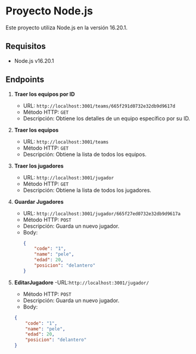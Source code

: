 # Proyecto Node.js

Este proyecto utiliza Node.js en la versión 16.20.1.

## Requisitos

- Node.js v16.20.1

## Endpoints

1. **Traer los equipos por ID** 
   - URL: `http://localhost:3001/teams/665f291d0732e32db9d9617d`
   - Método HTTP: `GET`
   - Descripción: Obtiene los detalles de un equipo específico por su ID.

2. **Traer los equipos**
   - URL: `http://localhost:3001/teams`
   - Método HTTP: `GET`
   - Descripción: Obtiene la lista de todos los equipos.

3. **Traer los jugadores**
   - URL: `http://localhost:3001/jugador`
   - Método HTTP: `GET`
   - Descripción: Obtiene la lista de todos los jugadores.

4. **Guardar Jugadores**
   - URL: `http://localhost:3001/jugador/665f27ed0732e32db9d9617a`
   - Método HTTP: `POST`
   - Descripción: Guarda un nuevo jugador.
   - Body:
     ```json
     {
         "code": "1",
         "name": "pele",
         "edad": 20,
         "posicion": "delantero"
     }
     ```
5. **EditarJugadore**
    -URL:`http://localhost:3001/jugador/`
    - Método HTTP: `POST`
    - Descripción: Guarda un nuevo jugador.
    - Body:
     ```json
     {
         "code": "1",
         "name": "pele",
         "edad": 20,
         "posicion": "delantero"
     }
     ```